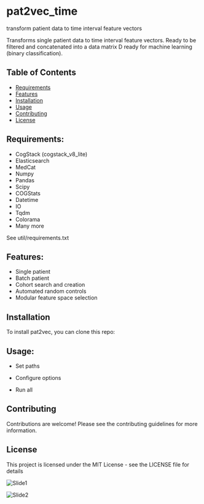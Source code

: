 # pat2vec_time
transform patient data to time interval feature vectors

Transforms single patient data to time interval feature vectors. Ready to be filtered and concatenated into a data matrix D ready for machine learning (binary classification).

## Table of Contents
- [Requirements](#requirements)
- [Features](#features)
- [Installation](#installation)
- [Usage](#usage)
- [Contributing](#contributing)
- [License](#license)

## Requirements:

- CogStack (cogstack_v8_lite)
- Elasticsearch
- MedCat
- Numpy
- Pandas
- Scipy
- COGStats
- Datetime
- IO
- Tqdm
- Colorama
- Many more

See util/requirements.txt

## Features:

- Single patient
- Batch patient
- Cohort search and creation
- Automated random controls
- Modular feature space selection

## Installation

To install pat2vec, you can clone this repo:

## Usage:

- Set paths

- Configure options

- Run all


## Contributing
Contributions are welcome! Please see the contributing guidelines for more information.

## License
This project is licensed under the MIT License - see the LICENSE file for details

![Slide1](https://github.com/SamoraHunter/pat2vec/assets/44898312/f60dcf43-7fbe-4d96-8f33-9603694641b4)


![Slide2](https://github.com/SamoraHunter/pat2vec/assets/44898312/f93f47bb-46ad-4830-a010-4d6880a1bae6)


